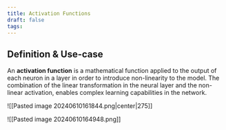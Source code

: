 ```yaml
---
title: Activation Functions
draft: false
tags:
---
```

  
## Definition & Use-case
An **activation function** is a mathematical function applied to the output of each neuron in a layer in order to introduce non-linearity to the model. The combination of the linear transformation in the neural layer and the non-linear activation, enables complex learning capabilities in the network.

![[Pasted image 20240610161844.png|center|275]]

![[Pasted image 20240610164948.png]]
